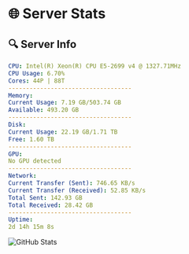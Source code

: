 # 🌐 Server Stats
## 🔍 Server Info
```yaml
CPU: Intel(R) Xeon(R) CPU E5-2699 v4 @ 1327.71MHz
CPU Usage: 6.70%
Cores: 44P | 88T
-----------------------------------
Memory:
Current Usage: 7.19 GB/503.74 GB
Available: 493.20 GB
-----------------------------------
Disk:
Current Usage: 22.19 GB/1.71 TB
Free: 1.60 TB
-----------------------------------
GPU:
No GPU detected
-----------------------------------
Network:
Current Transfer (Sent): 746.65 KB/s
Current Transfer (Received): 52.85 KB/s
Total Sent: 142.93 GB
Total Received: 28.42 GB
-----------------------------------
Uptime:
2d 14h 15m 8s
```
![GitHub Stats](https://img.shields.io/badge/Updated-2025-04-22_07:23:56-blue)